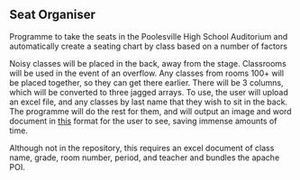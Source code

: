 ## Seat Organiser
Programme to take the seats in the Poolesville High School Auditorium and automatically create a seating chart by class based on a number of factors

Noisy classes will be placed in the back, away from the stage. Classrooms will be used in the event of an overflow. Any classes from rooms 100+ will be placed together, so they can get there earlier. There will be 3 columns, which will be converted to three jagged arrays. To use, the user will upload an excel file, and any classes by last name that they wish to sit in the back. The programme will do the rest for them, and will output an image and word document in [this](https://drive.google.com/file/d/0B0kBiRQ_pexzbW1MQ1JNTW5DYXc/view?usp=sharing) format for the user to see, saving immense amounts of time.

Although not in the repository, this requires an excel document of class name, grade, room number, period, and teacher and bundles the apache POI.
